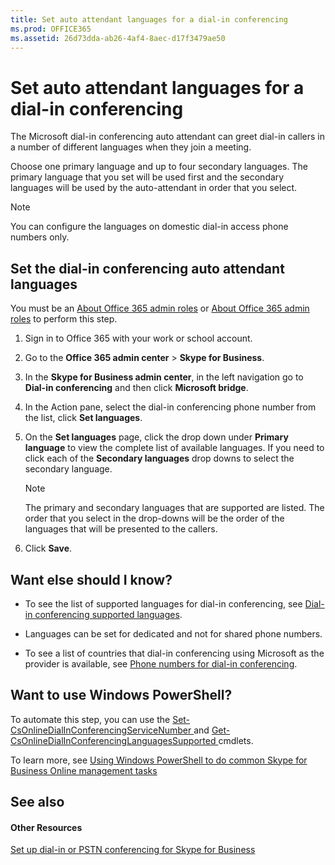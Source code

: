 ```yaml
---
title: Set auto attendant languages for a dial-in conferencing
ms.prod: OFFICE365
ms.assetid: 26d73dda-ab26-4af4-8aec-d17f3479ae50
---
```



# Set auto attendant languages for a dial-in conferencing

The Microsoft dial-in conferencing auto attendant can greet dial-in callers in a number of different languages when they join a meeting.
  
    
    

Choose one primary language and up to four secondary languages. The primary language that you set will be used first and the secondary languages will be used by the auto-attendant in order that you select. 
> [!NOTE]
>  You can configure the languages on domestic dial-in access phone numbers only.
  
    
    


## Set the dial-in conferencing auto attendant languages

You must be an  [About Office 365 admin roles](http://technet.microsoft.com/library/da585eea-f576-4f55-a1e0-87090b6aaa9d%28Office.14%29.aspx) or [About Office 365 admin roles](http://technet.microsoft.com/library/da585eea-f576-4f55-a1e0-87090b6aaa9d%28Office.14%29.aspx) to perform this step.
  
    
    

1. Sign in to Office 365 with your work or school account.
    
  
2. Go to the **Office 365 admin center** > **Skype for Business**.
    
  
3. In the **Skype for Business admin center**, in the left navigation go to **Dial-in conferencing** and then click **Microsoft bridge**.
    
  
4. In the Action pane, select the dial-in conferencing phone number from the list, click **Set languages**. 
    
  
5. On the **Set languages** page, click the drop down under **Primary language** to view the complete list of available languages. If you need to click each of the **Secondary languages** drop downs to select the secondary language.
    
    > [!NOTE]
      > The primary and secondary languages that are supported are listed. The order that you select in the drop-downs will be the order of the languages that will be presented to the callers. 
6. Click **Save**.
    
  

## Want else should I know?


- To see the list of supported languages for dial-in conferencing, see  [Dial-in conferencing supported languages](dial-in-conferencing-supported-languages.md).
    
  
- Languages can be set for dedicated and not for shared phone numbers.
    
  
- To see a list of countries that dial-in conferencing using Microsoft as the provider is available, see  [Phone numbers for dial-in conferencing](phone-numbers-for-dial-in-conferencing.md).
    
  

## Want to use Windows PowerShell?

To automate this step, you can use the  [Set-CsOnlineDialInConferencingServiceNumber ](https://go.microsoft.com/fwlink/?LinkId=617689) and [Get-CsOnlineDialInConferencingLanguagesSupported ](https://go.microsoft.com/fwlink/?LinkId=617684) cmdlets.
  
    
    
To learn more, see  [Using Windows PowerShell to do common Skype for Business Online management tasks](https://go.microsoft.com/fwlink/?LinkId=525038)
  
    
    

## See also


#### Other Resources


  
    
    
 [Set up dial-in or PSTN conferencing for Skype for Business](set-up-dial-in-or-pstn-conferencing-for-skype-for-business.md)
